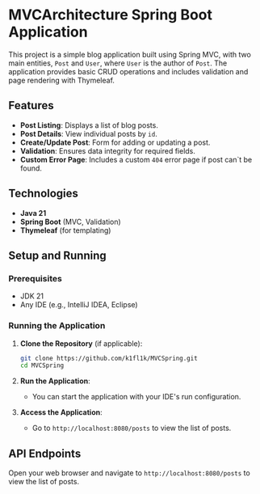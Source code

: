 # MVCArchitecture Spring Boot Application

This project is a simple blog application built using Spring MVC, with two main entities, `Post` and `User`, where `User` is the author of `Post`. The application provides basic CRUD operations and includes validation and page rendering with Thymeleaf.

## Features

- **Post Listing**: Displays a list of blog posts.
- **Post Details**: View individual posts by `id`.
- **Create/Update Post**: Form for adding or updating a post.
- **Validation**: Ensures data integrity for required fields.
- **Custom Error Page**: Includes a custom `404` error page if post can`t be found.

## Technologies

- **Java 21**
- **Spring Boot** (MVC, Validation)
- **Thymeleaf** (for templating)

## Setup and Running

### Prerequisites

- JDK 21
- Any IDE (e.g., IntelliJ IDEA, Eclipse)

### Running the Application

1. **Clone the Repository** (if applicable):
   ```bash
   git clone https://github.com/k1fl1k/MVCSpring.git
   cd MVCSpring
   ```

2. **Run the Application**:
   - You can start the application with your IDE's run configuration.

3. **Access the Application**:
   - Go to `http://localhost:8080/posts` to view the list of posts.

## API Endpoints

Open your web browser and navigate to `http://localhost:8080/posts` to view the list of posts.

